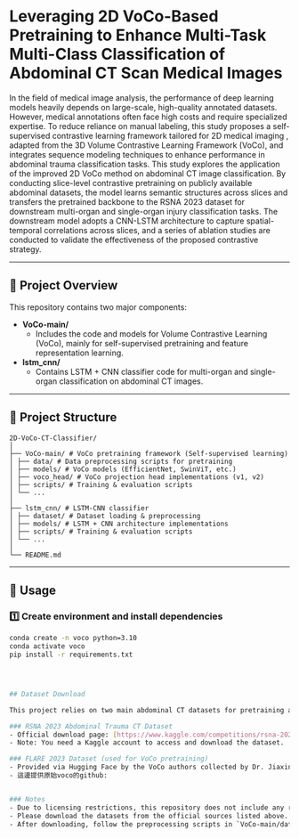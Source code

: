 # Leveraging 2D VoCo-Based Pretraining to Enhance Multi-Task Multi-Class Classification of Abdominal CT Scan Medical Images

In the field of medical image analysis, the performance of deep learning models heavily depends on large-scale, high-quality annotated datasets.
However, medical annotations often face high costs and require specialized expertise. To reduce reliance on manual labeling, this study proposes a self-supervised contrastive learning framework tailored for 2D medical imaging , adapted from the 3D Volume Contrastive Learning Framework (VoCo), and integrates sequence modeling techniques to enhance performance in abdominal trauma classification tasks.
This study explores the application of the improved 2D VoCo method on abdominal CT image classification. By conducting slice-level contrastive pretraining on publicly available abdominal datasets, the model learns semantic structures across slices and transfers the pretrained backbone to the RSNA 2023 dataset for downstream multi-organ and single-organ injury classification tasks. The downstream model adopts a CNN-LSTM architecture to capture spatial-temporal correlations across slices, and a series of ablation studies are conducted to validate the effectiveness of the proposed contrastive strategy.

---

## 📘 Project Overview

This repository contains two major components:

- **VoCo-main/**  
  - Includes the code and models for Volume Contrastive Learning (VoCo), mainly for self-supervised pretraining and feature representation learning.
- **lstm_cnn/**  
  - Contains LSTM + CNN classifier code for multi-organ and single-organ classification on abdominal CT images.

---

## 📂 Project Structure
```
2D-VoCo-CT-Classifier/
│
├── VoCo-main/ # VoCo pretraining framework (Self-supervised learning)
│ ├── data/ # Data preprocessing scripts for pretraining
│ ├── models/ # VoCo models (EfficientNet, SwinViT, etc.)
│ ├── voco_head/ # VoCo projection head implementations (v1, v2)
│ ├── scripts/ # Training & evaluation scripts
│ └── ...
│
├── lstm_cnn/ # LSTM-CNN classifier
│ ├── dataset/ # Dataset loading & preprocessing
│ ├── models/ # LSTM + CNN architecture implementations
│ ├── scripts/ # Training & evaluation scripts
│ └── ...
│
└── README.md
```


---

## 🚀 Usage

### 1️⃣ Create environment and install dependencies
```bash
conda create -n voco python=3.10
conda activate voco
pip install -r requirements.txt




## Dataset Download

This project relies on two main abdominal CT datasets for pretraining and classification:

### RSNA 2023 Abdominal Trauma CT Dataset
- Official download page: [https://www.kaggle.com/competitions/rsna-2023-abdominal-trauma-detection/data](https://www.kaggle.com/competitions/rsna-2023-abdominal-trauma-detection/data)  
- Note: You need a Kaggle account to access and download the dataset.

### FLARE 2023 Dataset (used for VoCo pretraining)
- Provided via Hugging Face by the VoCo authors collected by Dr. Jiaxin Zhuang: [https://huggingface.co/datasets/Luffy503/VoCo-10k/tree/main](https://huggingface.co/datasets/Luffy503/VoCo-10k/tree/main)  
- 這邊提供原始voco的github:  


### Notes
- Due to licensing restrictions, this repository does not include any raw CT data.  
- Please download the datasets from the official sources listed above.  
- After downloading, follow the preprocessing scripts in `VoCo-main/data/` to prepare the data for training.

